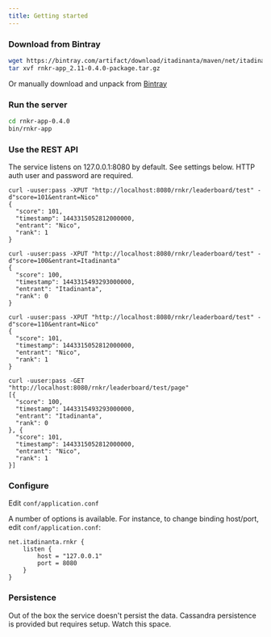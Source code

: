 ```yaml
---
title: Getting started
---
```


### Download from Bintray 

```bash
wget https://bintray.com/artifact/download/itadinanta/maven/net/itadinanta/rnkr-app_2.11/0.4.0/rnkr-app_2.11-0.4.0-package.tar.gz
tar xvf rnkr-app_2.11-0.4.0-package.tar.gz
```

Or manually download and unpack from [Bintray](https://bintray.com/artifact/download/itadinanta/maven/net/itadinanta/rnkr-app_2.11/0.4.0/rnkr-app_2.11-0.4.0-package.tar.gz)

### Run the server

```bash
cd rnkr-app-0.4.0
bin/rnkr-app
```

### Use the REST API

The service listens on 127.0.0.1:8080 by default. See settings below. HTTP auth user and password are required.

```
curl -uuser:pass -XPUT "http://localhost:8080/rnkr/leaderboard/test" -d"score=101&entrant=Nico"
{
  "score": 101,
  "timestamp": 1443315052812000000,
  "entrant": "Nico",
  "rank": 1
}

curl -uuser:pass -XPUT "http://localhost:8080/rnkr/leaderboard/test" -d"score=100&entrant=Itadinanta"
{
  "score": 100,
  "timestamp": 1443315493293000000,
  "entrant": "Itadinanta",
  "rank": 0
}

curl -uuser:pass -XPUT "http://localhost:8080/rnkr/leaderboard/test" -d"score=110&entrant=Nico"
{
  "score": 101,
  "timestamp": 1443315052812000000,
  "entrant": "Nico",
  "rank": 1
}

curl -uuser:pass -GET "http://localhost:8080/rnkr/leaderboard/test/page"
[{
  "score": 100,
  "timestamp": 1443315493293000000,
  "entrant": "Itadinanta",
  "rank": 0
}, {
  "score": 101,
  "timestamp": 1443315052812000000,
  "entrant": "Nico",
  "rank": 1
}]
```

### Configure

Edit ```conf/application.conf```

A number of options is available. For instance, to change binding host/port, edit ```conf/application.conf```:

```hocon
net.itadinanta.rnkr {
	listen {
		host = "127.0.0.1"
		port = 8080
	}
}
```

### Persistence

Out of the box the service doesn't persist the data. Cassandra persistence is provided but requires setup. Watch this space.


